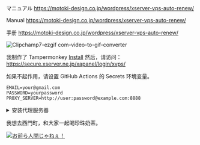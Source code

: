 マニュアル
https://motoki-design.co.jp/wordpress/xserver-vps-auto-renew/

Manual
https://motoki-design.co.jp/wordpress/xserver-vps-auto-renew/

手册
https://motoki-design.co.jp/wordpress/xserver-vps-auto-renew/

![Clipchamp7-ezgif com-video-to-gif-converter](https://github.com/user-attachments/assets/745a85ef-0d5a-4532-9774-3b7fcb2c8b52)

我制作了 Tampermonkey [Install](https://raw.githubusercontent.com/GitHub30/extend-vps-exp/refs/heads/main/renew.user.js) 然后，请访问：https://secure.xserver.ne.jp/xapanel/login/xvps/

如果不起作用，请设置 GitHub Actions 的 Secrets 环境变量。

```env
EMAIL=your@gmail.com
PASSWORD=yourpassword
PROXY_SERVER=http://user:password@example.com:8888
```

<details><summary>安装代理服务器</summary>

```bash
apt update
apt install -y tinyproxy
echo Allow 0.0.0.0/0 >> /etc/tinyproxy/tinyproxy.conf
echo BasicAuth user password >> /etc/tinyproxy/tinyproxy.conf
systemctl restart tinyproxy
systemctl status tinyproxy
```
</details>

我想去西門町，和大家一起喝珍珠奶茶。

[![お前ら人間じゃねぇ！](https://img.youtube.com/vi/z2xJgyf5Nu0/hqdefault.jpg)](https://www.youtube.com/watch?v=z2xJgyf5Nu0 "お前ら人間じゃねぇ！")
